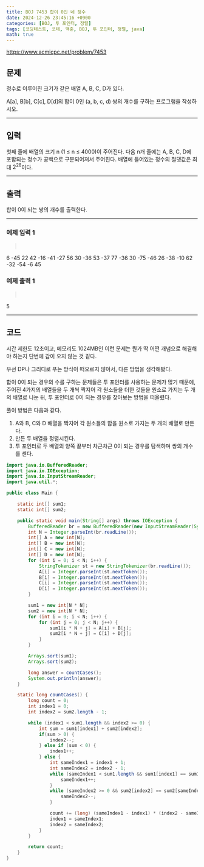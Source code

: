 ```yaml
---
title: BOJ 7453 합이 0인 네 정수
date: 2024-12-26 23:45:16 +0900
categories: [BOJ, 투 포인터, 정렬]
tags: [코딩테스트, 코테, 백준, BOJ, 투 포인터, 정렬, java]
math: true
---
```


<https://www.acmicpc.net/problem/7453>

## 문제
정수로 이루어진 크기가 같은 배열 A, B, C, D가 있다.

A[a], B[b], C[c], D[d]의 합이 0인 (a, b, c, d) 쌍의 개수를 구하는 프로그램을 작성하시오.

---
## 입력
첫째 줄에 배열의 크기 n (1 ≤ n ≤ 4000)이 주어진다. 다음 n개 줄에는 A, B, C, D에 포함되는 정수가 공백으로 구분되어져서 주어진다. 배열에 들어있는 정수의 절댓값은 최대 $2^{28}$이다.

---
## 출력
합이 0이 되는 쌍의 개수를 출력한다.

---
### 예제 입력 1
> <pre>
6
-45 22 42 -16
-41 -27 56 30
-36 53 -37 77
-36 30 -75 -46
26 -38 -10 62
-32 -54 -6 45
> </pre>

### 예제 출력 1
> <pre>
5
> </pre>

---
## 코드

시간 제한도 12초이고, 메모리도 1024MB인 이런 문제는 뭔가 딱 어떤 개념으로 해결해야 하는지 단번에 감이 오지 않는 것 같다.

우선 DP나 그리디로 푸는 방식이 떠오르지 않아서, 다른 방법을 생각해봤다.

합이 0이 되는 경우의 수를 구하는 문제들은 투 포인터를 사용하는 문제가 많기 때문에, 주어진 4가지의 배열들을 두 개씩 짝지어 각 원소들을 더한 것들을 원소로 가지는 두 개의 배열로 나눈 뒤, 투 포인터로 0이 되는 경우를 찾아보는 방법을 떠올렸다.

풀이 방법은 다음과 같다.

1. A와 B, C와 D 배열을 짝지어 각 원소들의 합을 원소로 가지는 두 개의 배열로 만든다.
2. 만든 두 배열을 정렬시킨다.
3. 투 포인터로 두 배열의 양쪽 끝부터 차근차근 0이 되는 경우를 탐색하며 쌍의 개수를 센다.

```java
import java.io.BufferedReader;
import java.io.IOException;
import java.io.InputStreamReader;
import java.util.*;

public class Main {

    static int[] sum1;
    static int[] sum2;

    public static void main(String[] args) throws IOException {
        BufferedReader br = new BufferedReader(new InputStreamReader(System.in));
        int N = Integer.parseInt(br.readLine());
        int[] A = new int[N];
        int[] B = new int[N];
        int[] C = new int[N];
        int[] D = new int[N];
        for (int i = 0; i < N; i++) {
            StringTokenizer st = new StringTokenizer(br.readLine());
            A[i] = Integer.parseInt(st.nextToken());
            B[i] = Integer.parseInt(st.nextToken());
            C[i] = Integer.parseInt(st.nextToken());
            D[i] = Integer.parseInt(st.nextToken());
        }

        sum1 = new int[N * N];
        sum2 = new int[N * N];
        for (int i = 0; i < N; i++) {
            for (int j = 0; j < N; j++) {
                sum1[i * N + j] = A[i] + B[j];
                sum2[i * N + j] = C[i] + D[j];
            }
        }

        Arrays.sort(sum1);
        Arrays.sort(sum2);

        long answer = countCases();
        System.out.println(answer);
    }

    static long countCases() {
        long count = 0;
        int index1 = 0;
        int index2 = sum2.length - 1;

        while (index1 < sum1.length && index2 >= 0) {
            int sum = sum1[index1] + sum2[index2];
            if(sum > 0) {
                index2--;
            } else if (sum < 0) {
                index1++;
            } else {
                int sameIndex1 = index1 + 1;
                int sameIndex2 = index2 - 1;
                while (sameIndex1 < sum1.length && sum1[index1] == sum1[sameIndex1]) {
                    sameIndex1++;
                }
                while (sameIndex2 >= 0 && sum2[index2] == sum2[sameIndex2]) {
                    sameIndex2--;
                }

                count += (long) (sameIndex1 - index1) * (index2 - sameIndex2);
                index1 = sameIndex1;
                index2 = sameIndex2;
            }
        }

        return count;
    }
}
```

